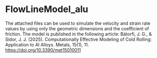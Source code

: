# FlowLineModel_alu
The attached files can be used to simulate the velocity and strain rate values by using only the geometric dimensions and the coefficient of friction.
The model is published in the following article:
Bátorfi, J. G., & Sidor, J. J. (2025). Computationally Effective Modeling of Cold Rolling: Application to Al Alloys. Metals, 15(1), 11.
https://doi.org/10.3390/met15010011
